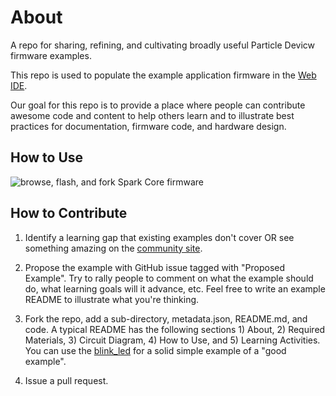 About
=====

A repo for sharing, refining, and cultivating broadly useful Particle Devicw firmware examples.

This repo is used to populate the example application firmware in the [Web IDE](https://build.particle.io).

Our goal for this repo is to provide a place where people can contribute awesome code and content to help others learn and to illustrate best practices for documentation, firmware code, and hardware design.

How to Use
----------

![browse, flash, and fork Spark Core firmware](http://s3.amazonaws.com/spark-website/forkable_firmware_screenshot.png)

How to Contribute
-----------------

1. Identify a learning gap that existing examples don't cover OR see something amazing on the [community site](community.particle.io).
1. Propose the example with GitHub issue tagged with "Proposed Example". Try to rally people to comment on what the example should do, what learning goals will it advance, etc. Feel free to write an example README to illustrate what you're thinking.
1. Fork the repo, add a sub-directory, metadata.json, README.md, and code. A typical README has the following sections 1) About, 2) Required Materials, 3) Circuit Diagram, 4) How to Use, and 5) Learning Activities.  You can use the [blink_led](/led_blink) for a solid simple example of a "good example".

1. Issue a pull request.
